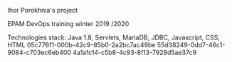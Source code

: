 Ihor Porokhnia's project


EPAM DevOps  training winter 2019 /2020

Technologies stack: Java 1.8, Servlets, MariaDB, JDBC, Javascript, CSS, HTML
05c776f1-000b-42c9-85b0-2a2bc7ac49be
55d38249-0dd7-46c1-9084-c703ec6eb400
4a1afc14-c5b8-4c93-8f13-7928d5ae37c9
